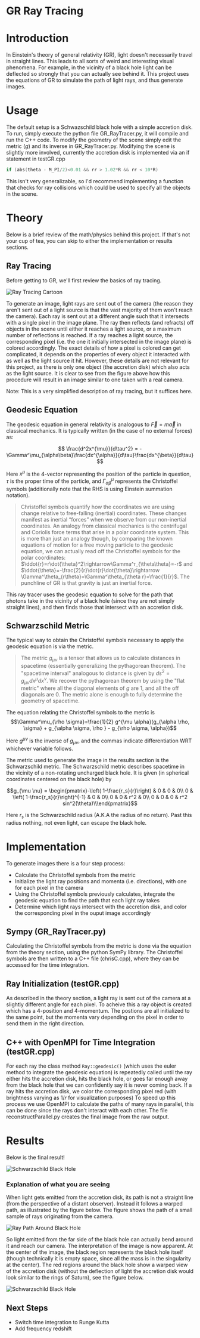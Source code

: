 # GR Ray Tracing

# Introduction
In Einstein's theory of general relativity (GR), light doesn't necessarily travel in straight lines. This leads to all sorts of weird and interesting visual phenomena. For example, in the vicinity of a black hole light can be deflected so strongly that you can actually see behind it. This project uses the equations of GR to simulate the path of light rays, and thus generate images.

# Usage

The default setup is a Schwazschild black hole with a simple accretion disk. To run, simply execute the python file GR_RayTracer.py, it will compile and run the C++ code. To modify the geometry of the scene simply edit the metric ($g$) and its inverse in GR_RayTracer.py. Modifying the scene is slightly more involved, currently the accretion disk is implemented via an if statement in testGR.cpp
```C 
if (abs(theta - M_PI/2)<0.01 && rr > 1.02*R && rr < 10*R)
```
This isn't very generalizable, so I'd recommend implementing a function that checks for ray collisions which could be used to specify all the objects in the scene.

# Theory

Below is a brief review of the math/physics behind this project. If that's not your cup of tea, you can skip to either the implementation or results sections.

## Ray Tracing

Before getting to GR, we'll first review the basics of ray tracing.

![Ray Tracing Cartoon](ray-tracing-image.jpg)

To generate an image, light rays are sent out of the camera (the reason they aren't sent out of a light source is that the vast majority of them won't reach the camera). Each ray is sent out at a different angle such that it intersects with a single pixel in the image plane. The ray then reflects (and refracts) off objects in the scene until either it reaches a light source, or a maximum number of reflections is reached. If a ray reaches a light source, the corresponding pixel (i.e. the one it initially intersected in the image plane) is colored accordingly. The exact details of how a pixel is colored can get complicated, it depends on the properties of every object it interacted with as well as the light source it hit. However, these details are not relevant for this project, as there is only one object (the accretion disk) which also acts as the light source. It is clear to see from the figure above how this procedure will result in an image similar to one taken with a real camera.

Note: This is a very simplified description of ray tracing, but it suffices here.

## Geodesic Equation

The geodesic equation in general relativity is analogous to $\vec{F}=m\vec{a}$ in classical mechanics. It is typically written (in the case of no external forces) as:

$$
\frac{d^2x^{\mu}}{d\tau^2} = -\Gamma^\mu_{\alpha\beta}\frac{dx^{\alpha}}{d\tau}\frac{dx^{\beta}}{d\tau}
$$

Here $x^\mu$ is the 4-vector representing the position of the particle in question, $\tau$ is the proper time of the particle, and $\Gamma^\mu_{\alpha\beta}$ represents the Christoffel symbols (additionally note that the RHS is using Einstein summation notation). 


> Christoffel symbols quantify how the coordinates we are using change relative to free-falling (inertial) coordinates. These changes manifest as inertial “forces” when we observe from our non-inertial coordinates. An analogy from classical mechanics is the centrifugal and Coriolis force terms that arise in a polar coordinate system. This is more than just an analogy though, by comparing the known equations of motion for a free moving particle to the geodesic equation, we can actually read off the Christoffel symbols for the polar coordinates: $\ddot{r}=r\dot{\theta}^2\rightarrow\Gamma^r_{\theta\theta}=-r$ and $\ddot{\theta}=-\frac{2}{r}\dot{r}\dot{\theta}\rightarrow \Gamma^\theta_{r\theta}=\Gamma^\theta_{\theta r}=\frac{1}{r}$. The punchline of GR is that gravity is just an inertial force.


This ray tracer uses the geodesic equation to solve for the path that photons take in the vicinity of a black hole (since they are not simply straight lines), and then finds those that intersect with an accretion disk.

## Schwarzschild Metric

The typical way to obtain the Christoffel symbols necessary to apply the geodesic equation is via the metric. 


>The metric $g_{\mu \nu}$ is a tensor that allows us to calculate distances in spacetime (essentially generalizing the pythagorean theorem). The "spacetime interval" analogous to distance is given by $ds^2=g_{\mu \nu}dx^\mu dx^\nu$. We recover the pythagorean theorem by using the "flat metric" where all the diagonal elements of $g$ are 1, and all the off diagonals are 0. The metric alone is enough to fully determine the geometry of spacetime.

The equation relating the Christoffel symbols to the metric is
$$\Gamma^\mu_{\rho \sigma}=\frac{1}{2} g^{\mu \alpha}(g_{\alpha \rho, \sigma} + g_{\alpha \sigma, \rho } - g_{\rho \sigma, \alpha})$$

Here $g^{\mu \nu}$ is the inverse of $g_{\mu \nu}$, and the commas indicate differentiation WRT whichever variable follows. 

The metric used to generate the image in the results section is the Schwarzschild metric. The Schwarzschild metric describes spacetime in the vicinity of a non-rotating uncharged black hole. It is given (in spherical coordinates centered on the black hole) by
```math
g_{\mu \nu} = \begin{pmatrix}-\left( 1-\frac{r_s}{r}\right) & 0 & 0 & 0\\ 0 & \left( 1-\frac{r_s}{r}\right)^{-1} & 0 & 0\\ 0 & 0 & r^2 & 0\\ 0 & 0 & 0 & r^2 sin^2(\theta)\\\end{pmatrix}
```
Here $r_s$ is the Schwarzschild radius (A.K.A the radius of no return). Past this radius nothing, not even light, can escape the black hole.

# Implementation

To generate images there is a four step process:
* Calculate the Christoffel symbols from the metric
* Initialize the light ray positions and momenta (i.e. directions), with one for each pixel in the camera
* Using the Christoffel symbols previously calculates, integrate the geodesic equation to find the path that each light ray takes
* Determine which light rays intersect with the accretion disk, and color the corresponding pixel in the ouput image accordingly


## Sympy (GR_RayTracer.py)
Calculating the Christoffel symbols from the metric is done via the equation from the theory section, using the python SymPy library. The Christoffel symbols are then written to a C++ file (chrisC.cpp), where they can be accessed for the time integration. 

## Ray Initialization (testGR.cpp)
As described in the theory section, a light ray is sent out of the camera at a slightly different angle for each pixel. To acheive this a ray object is created which has a 4-position and 4-momentum. The postions are all initialized to the same point, but the momenta vary depending on the pixel in order to send them in the right direction.


## C++ with OpenMPI for Time Integration (testGR.cpp)
For each ray the class method ```Ray::geodesic()``` (which uses the euler method to integrate the geodesic equation) is repeatedly called until the ray either hits the accretion disk, hits the black hole, or goes far enough away from the black hole that we can confidently say it is never coming back. If a ray hits the accretion disk, we color the corresponding pixel red (with brightness varying as $1/r$ for visualization purposes) To speed up this process we use OpenMPI to calculate the paths of many rays in parallel, this can be done since the rays don't interact with each other. The file reconstructParallel.py creates the final image from the raw output.

# Results
Below is the final result!

![Schwarzschild Black Hole](Schwarzschild.png)
### Explanation of what you are seeing
When light gets emitted from the accretion disk, its path is not a straight line (from the perspective of a distant observer). Instead it follows a warped path, as illustrated by the figure below. The figure shows the path of a small sample of rays originating from the camera.

![Ray Path Around Black Hole](lightBending2D2.png)


So light emitted from the far side of the black hole can actually bend around it and reach our camera. The interpretation of the image is now apparent. At the center of the image, the black region represents the black hole itself (though technically it is empty space, since all the mass is in the singularity at the center). The red regions around the black hole show a warped view of the accretion disk (without the deflection of light the accretion disk would look similar to the rings of Saturn), see the figure below.

![Schwarzschild Black Hole](SchwarzschildExplained.jpg)




## Next Steps

- Switch time integration to Runge Kutta
- Add frequency redshift
